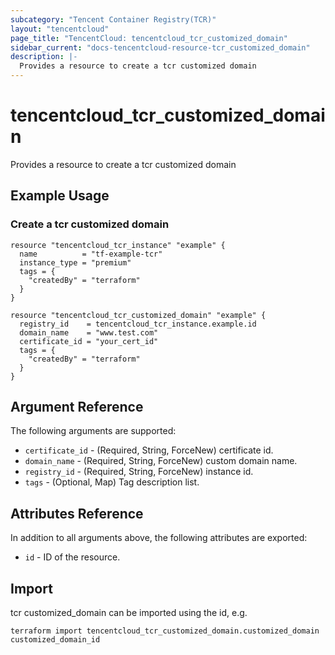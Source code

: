 ```yaml
---
subcategory: "Tencent Container Registry(TCR)"
layout: "tencentcloud"
page_title: "TencentCloud: tencentcloud_tcr_customized_domain"
sidebar_current: "docs-tencentcloud-resource-tcr_customized_domain"
description: |-
  Provides a resource to create a tcr customized domain
---
```


# tencentcloud_tcr_customized_domain

Provides a resource to create a tcr customized domain

## Example Usage

### Create a tcr customized domain

```hcl
resource "tencentcloud_tcr_instance" "example" {
  name          = "tf-example-tcr"
  instance_type = "premium"
  tags = {
    "createdBy" = "terraform"
  }
}

resource "tencentcloud_tcr_customized_domain" "example" {
  registry_id    = tencentcloud_tcr_instance.example.id
  domain_name    = "www.test.com"
  certificate_id = "your_cert_id"
  tags = {
    "createdBy" = "terraform"
  }
}
```

## Argument Reference

The following arguments are supported:

* `certificate_id` - (Required, String, ForceNew) certificate id.
* `domain_name` - (Required, String, ForceNew) custom domain name.
* `registry_id` - (Required, String, ForceNew) instance id.
* `tags` - (Optional, Map) Tag description list.

## Attributes Reference

In addition to all arguments above, the following attributes are exported:

* `id` - ID of the resource.



## Import

tcr customized_domain can be imported using the id, e.g.

```
terraform import tencentcloud_tcr_customized_domain.customized_domain customized_domain_id
```

